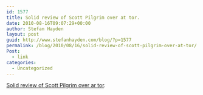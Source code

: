 ```yaml
---
id: 1577
title: Solid review of Scott Pilgrim over at tor.
date: 2010-08-16T09:07:29+00:00
author: Stefan Hayden
layout: post
guid: http://www.stefanhayden.com/blog/?p=1577
permalink: /blog/2010/08/16/solid-review-of-scott-pilgrim-over-at-tor/
Post:
  - link
categories:
  - Uncategorized
---
```

<a href="http://www.tor.com/blogs/2010/08/scott-pilgrim-vs-the-world-review">Solid review of Scott Pilgrim over ar tor</a>.